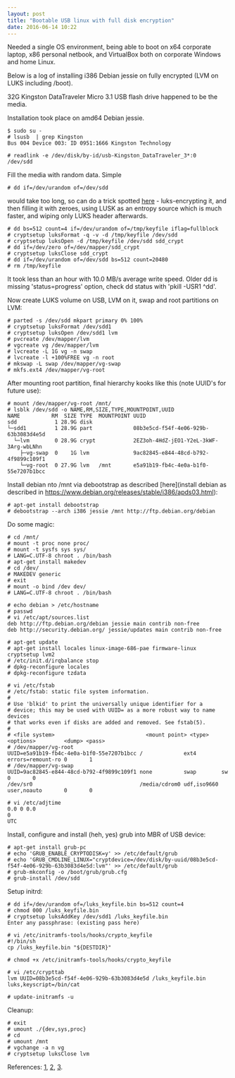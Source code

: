 ```yaml
---
layout: post
title: "Bootable USB linux with full disk encryption"
date: 2016-06-14 10:22
---
```


Needed a single OS environment, being able to boot on x64 corporate laptop, x86 personal netbook,
and VirtualBox both on corporate Windows and home Linux.

Below is a log of installing i386 Debian jessie on fully encrypted (LVM on LUKS including /boot).

32G Kingston DataTraveler Micro 3.1 USB flash drive happened to be the media.

Installation took place on amd64 Debian jessie.


~~~
$ sudo su -
# lsusb  | grep Kingston
Bus 004 Device 003: ID 0951:1666 Kingston Technology

# readlink -e /dev/disk/by-id/usb-Kingston_DataTraveler_3*:0
/dev/sdd
~~~

Fill the media with random data. Simple 

~~~
# dd if=/dev/urandom of=/dev/sdd
~~~

would take too long, so can do a trick spotted [here](https://www.linux.com/blog/how-full-encrypt-your-linux-system-lvm-luks) -
luks-encrypting it, and then filling it with zeroes, using LUSK as an entropy source which is much faster, and wiping only
LUKS header afterwards.

~~~
# dd bs=512 count=4 if=/dev/urandom of=/tmp/keyfile iflag=fullblock
# cryptsetup luksFormat -q -v -d /tmp/keyfile /dev/sdd
# cryptsetup luksOpen -d /tmp/keyfile /dev/sdd sdd_crypt
# dd if=/dev/zero of=/dev/mapper/sdd_crypt
# cryptsetup luksClose sdd_crypt
# dd if=/dev/urandom of=/dev/sdd bs=512 count=20480
# rm /tmp/keyfile
~~~

It took less than an hour with 10.0 MB/s average write speed.
Older dd is missing 'status=progress' option, check dd status with 'pkill -USR1 ^dd'.

Now create  LUKS volume on USB, LVM on it, swap and root partitions on LVM:

~~~
# parted -s /dev/sdd mkpart primary 0% 100%
# cryptsetup luksFormat /dev/sdd1
# cryptsetup luksOpen /dev/sdd1 lvm
# pvcreate /dev/mapper/lvm
# vgcreate vg /dev/mapper/lvm
# lvcreate -L 1G vg -n swap
# lvcreate -l +100%FREE vg -n root
# mkswap -L swap /dev/mapper/vg-swap
# mkfs.ext4 /dev/mapper/vg-root
~~~

After mounting root partition, final hierarchy kooks like this (note UUID's for future use):

~~~
# mount /dev/mapper/vg-root /mnt/
# lsblk /dev/sdd -o NAME,RM,SIZE,TYPE,MOUNTPOINT,UUID
NAME          RM  SIZE TYPE  MOUNTPOINT UUID
sdd            1 28.9G disk             
└─sdd1         1 28.9G part             08b3e5cd-f54f-4e06-929b-63b3083d4e5d
  └─lvm        0 28.9G crypt            2EZ3oh-4HdZ-jEO1-Y2eL-3kWF-3Arg-wbLNhn
    ├─vg-swap  0    1G lvm              9ac82845-e844-48cd-b792-4f9899c109f1 
    └─vg-root  0 27.9G lvm   /mnt       e5a91b19-fb4c-4e0a-b1f0-55e7207b1bcc
~~~

Install debian nto /mnt via debootstrap as described [here](install debian as described in https://www.debian.org/releases/stable/i386/apds03.html):

~~~
# apt-get install debootstrap
# debootstrap --arch i386 jessie /mnt http://ftp.debian.org/debian
~~~

Do some magic:

~~~
# cd /mnt/
# mount -t proc none proc/
# mount -t sysfs sys sys/
# LANG=C.UTF-8 chroot . /bin/bash
# apt-get install makedev
# cd /dev/
# MAKEDEV generic
# exit
# mount -o bind /dev dev/
# LANG=C.UTF-8 chroot . /bin/bash
~~~

~~~
# echo debian > /etc/hostname
# passwd
# vi /etc/apt/sources.list
deb http://ftp.debian.org/debian jessie main contrib non-free
deb http://security.debian.org/ jessie/updates main contrib non-free

# apt-get update
# apt-get install locales linux-image-686-pae firmware-linux cryptsetup lvm2
# /etc/init.d/irqbalance stop
# dpkg-reconfigure locales
# dpkg-reconfigure tzdata
~~~

~~~
# vi /etc/fstab
# /etc/fstab: static file system information.
#
# Use 'blkid' to print the universally unique identifier for a
# device; this may be used with UUID= as a more robust way to name devices
# that works even if disks are added and removed. See fstab(5).
#
# <file system>                             <mount point> <type>      <options>         <dump> <pass>
# /dev/mapper/vg-root
UUID=e5a91b19-fb4c-4e0a-b1f0-55e7207b1bcc /             ext4        errors=remount-ro 0       1
# /dev/mapper/vg-swap
UUID=9ac82845-e844-48cd-b792-4f9899c109f1 none          swap        sw                0       0
/dev/sr0                                  /media/cdrom0 udf,iso9660 user,noauto       0       0
~~~

~~~
# vi /etc/adjtime 
0.0 0 0.0
0
UTC
~~~

Install, configure and install (heh, yes) grub into MBR of USB device:

~~~
# apt-get install grub-pc
# echo 'GRUB_ENABLE_CRYPTODISK=y' >> /etc/default/grub
# echo 'GRUB_CMDLINE_LINUX="cryptdevice=/dev/disk/by-uuid/08b3e5cd-f54f-4e06-929b-63b3083d4e5d:lvm"' >> /etc/default/grub
# grub-mkconfig -o /boot/grub/grub.cfg
# grub-install /dev/sdd
~~~

Setup initrd:

~~~
# dd if=/dev/urandom of=/luks_keyfile.bin bs=512 count=4
# chmod 000 /luks_keyfile.bin
# cryptsetup luksAddKey /dev/sdd1 /luks_keyfile.bin 
Enter any passphrase: (existing pass here)

# vi /etc/initramfs-tools/hooks/crypto_keyfile
#!/bin/sh
cp /luks_keyfile.bin "${DESTDIR}"

# chmod +x /etc/initramfs-tools/hooks/crypto_keyfile

# vi /etc/crypttab 
lvm UUID=08b3e5cd-f54f-4e06-929b-63b3083d4e5d /luks_keyfile.bin luks,keyscript=/bin/cat

# update-initramfs -u
~~~

Cleanup:

~~~
# exit
# umount ./{dev,sys,proc}
# cd
# umount /mnt
# vgchange -a n vg
# cryptsetup luksClose lvm
~~~

References: [1](http://www.pavelkogan.com/2014/05/23/luks-full-disk-encryption/), [2](http://www.pavelkogan.com/2015/01/25/linux-mint-encryption/), [3](https://wiki.archlinux.org/index.php/Dm-crypt/Encrypting_an_entire_system).
